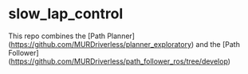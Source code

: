 # slow_lap_control
This repo combines the [Path Planner] (https://github.com/MURDriverless/planner_exploratory) and the [Path Follower] (https://github.com/MURDriverless/path_follower_ros/tree/develop)
